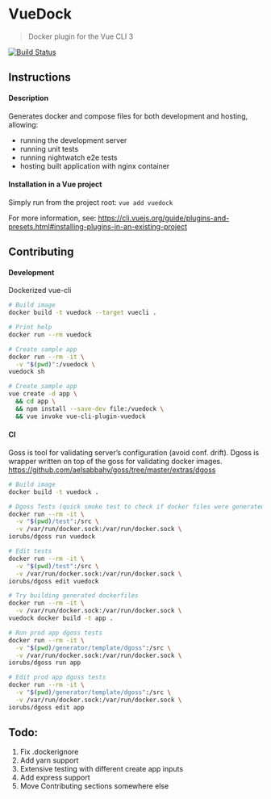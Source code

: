 # VueDock
> Docker plugin for the Vue CLI 3

[![Build Status](https://travis-ci.org/kaizendorks/vue-cli-plugin-vuedock.svg?branch=master)](https://travis-ci.org/kaizendorks/vue-cli-plugin-vuedock)

## Instructions

#### Description
Generates docker and compose files for both development and hosting, allowing:
- running the development server
- running unit tests
- running nightwatch e2e tests
- hosting built application with nginx container

#### Installation in a Vue project
Simply run from the project root:
```vue add vuedock```

For more information, see: https://cli.vuejs.org/guide/plugins-and-presets.html#installing-plugins-in-an-existing-project

## Contributing

#### Development

Dockerized vue-cli

``` bash
# Build image
docker build -t vuedock --target vuecli .

# Print help
docker run --rm vuedock

# Create sample app
docker run --rm -it \
  -v "$(pwd)":/vuedock \
vuedock sh

# Create sample app
vue create -d app \
  && cd app \
  && npm install --save-dev file:/vuedock \
  && vue invoke vue-cli-plugin-vuedock
```

#### CI

Goss is tool for validating server’s configuration (avoid conf. drift). Dgoss is wrapper written on top of the goss for validating docker images. https://github.com/aelsabbahy/goss/tree/master/extras/dgoss

``` bash
# Build image
docker build -t vuedock .

# Dgoss Tests (quick smoke test to check if docker files were generated)
docker run --rm -it \
  -v "$(pwd)/test":/src \
  -v /var/run/docker.sock:/var/run/docker.sock \
iorubs/dgoss run vuedock

# Edit tests
docker run --rm -it \
  -v "$(pwd)/test":/src \
  -v /var/run/docker.sock:/var/run/docker.sock \
iorubs/dgoss edit vuedock

# Try building generated dockerfiles
docker run --rm -it \
  -v /var/run/docker.sock:/var/run/docker.sock \
vuedock docker build -t app .

# Run prod app dgoss tests
docker run --rm -it \
  -v "$(pwd)/generator/template/dgoss":/src \
  -v /var/run/docker.sock:/var/run/docker.sock \
iorubs/dgoss run app

# Edit prod app dgoss tests
docker run --rm -it \
  -v "$(pwd)/generator/template/dgoss":/src \
  -v /var/run/docker.sock:/var/run/docker.sock \
iorubs/dgoss edit app
```

## Todo:
1. Fix .dockerignore
1. Add yarn support
1. Extensive testing with different create app inputs
1. Add express support
1. Move Contributing sections somewhere else
